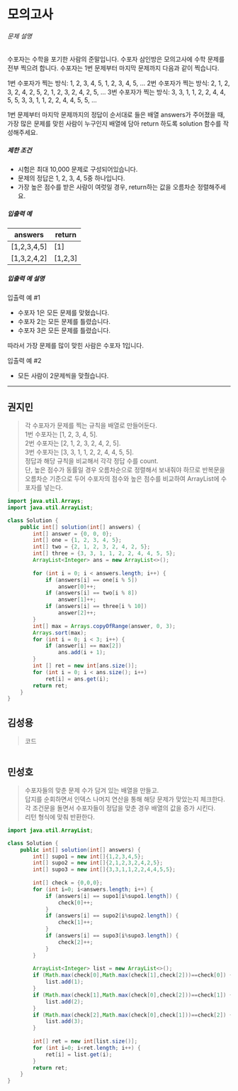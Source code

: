 # 모의고사



###### 문제 설명

수포자는 수학을 포기한 사람의 준말입니다. 수포자 삼인방은 모의고사에 수학 문제를 전부 찍으려 합니다. 수포자는 1번 문제부터 마지막 문제까지 다음과 같이 찍습니다.

1번 수포자가 찍는 방식: 1, 2, 3, 4, 5, 1, 2, 3, 4, 5, ...
2번 수포자가 찍는 방식: 2, 1, 2, 3, 2, 4, 2, 5, 2, 1, 2, 3, 2, 4, 2, 5, ...
3번 수포자가 찍는 방식: 3, 3, 1, 1, 2, 2, 4, 4, 5, 5, 3, 3, 1, 1, 2, 2, 4, 4, 5, 5, ...

1번 문제부터 마지막 문제까지의 정답이 순서대로 들은 배열 answers가 주어졌을 때, 가장 많은 문제를 맞힌 사람이 누구인지 배열에 담아 return 하도록 solution 함수를 작성해주세요.

##### 제한 조건

- 시험은 최대 10,000 문제로 구성되어있습니다.
- 문제의 정답은 1, 2, 3, 4, 5중 하나입니다.
- 가장 높은 점수를 받은 사람이 여럿일 경우, return하는 값을 오름차순 정렬해주세요.

##### 입출력 예

| answers     | return  |
| ----------- | ------- |
| [1,2,3,4,5] | [1]     |
| [1,3,2,4,2] | [1,2,3] |

##### 입출력 예 설명

입출력 예 #1

- 수포자 1은 모든 문제를 맞혔습니다.
- 수포자 2는 모든 문제를 틀렸습니다.
- 수포자 3은 모든 문제를 틀렸습니다.

따라서 가장 문제를 많이 맞힌 사람은 수포자 1입니다.

입출력 예 #2

- 모든 사람이 2문제씩을 맞췄습니다.



---------------





## 권지민

> 각 수포자가 문제를 찍는 규칙을 배열로 만들어둔다.  
> 1번 수포자는 [1, 2, 3, 4, 5].  
> 2번 수포자는 [2, 1, 2, 3, 2, 4, 2, 5].  
> 3번 수포자는 [3, 3, 1, 1, 2, 2, 4, 4, 5, 5].  
> 정답과 해당 규칙을 비교해서 각각 정답 수를 count.  
> 단, 높은 점수가 동률일 경우 오름차순으로 정렬해서 보내줘야 하므로 반복문을 오름차순 기준으로 두어 수포자의 점수와 높은 점수를 비교하여 ArrayList에 수포자를 넣는다.

```java
import java.util.Arrays;
import java.util.ArrayList;

class Solution {
    public int[] solution(int[] answers) {
        int[] answer = {0, 0, 0};
        int[] one = {1, 2, 3, 4, 5};
        int[] two = {2, 1, 2, 3, 2, 4, 2, 5};
        int[] three = {3, 3, 1, 1, 2, 2, 4, 4, 5, 5};
        ArrayList<Integer> ans = new ArrayList<>();
        
        for (int i = 0; i < answers.length; i++) {
            if (answers[i] == one[i % 5])
                answer[0]++;
            if (answers[i] == two[i % 8])
                answer[1]++;
            if (answers[i] == three[i % 10])
                answer[2]++;
        }
        int[] max = Arrays.copyOfRange(answer, 0, 3);
        Arrays.sort(max);
        for (int i = 0; i < 3; i++) {
            if (answer[i] == max[2])
                ans.add(i + 1);
        }
        int [] ret = new int[ans.size()];
        for (int i = 0; i < ans.size(); i++)
            ret[i] = ans.get(i);
        return ret;
    }
}
```





## 김성용

> 코드

```python

```





## 민성호

> 수포자들의 맞춘 문제 수가 담겨 있는 배열을 만들고.  
> 답지를 순회하면서 인덱스 나머지 연산을 통해 해당 문제가 맞았는지 체크한다.  
> 각 조건문을 돌면서 수포자들이 정답을 맞춘 경우 배열의 값을 증가 시킨다.   
> 리턴 형식에 맞춰 반환한다.

```java
import java.util.ArrayList;

class Solution {
    public int[] solution(int[] answers) {
        int[] supo1 = new int[]{1,2,3,4,5};
        int[] supo2 = new int[]{2,1,2,3,2,4,2,5};
        int[] supo3 = new int[]{3,3,1,1,2,2,4,4,5,5};
        
        int[] check = {0,0,0};
        for (int i=0; i<answers.length; i++) {
            if (answers[i] == supo1[i%supo1.length]) {
                check[0]++;
            }
            if (answers[i] == supo2[i%supo2.length]) {
                check[1]++;
            }
            if (answers[i] == supo3[i%supo3.length]) {
                check[2]++;
            }
        }
        
        ArrayList<Integer> list = new ArrayList<>();
        if (Math.max(check[0],Math.max(check[1],check[2]))==check[0]) {
            list.add(1);
        }
        if (Math.max(check[1],Math.max(check[0],check[2]))==check[1]) {
            list.add(2);
        }
        if (Math.max(check[2],Math.max(check[0],check[1]))==check[2]) {
            list.add(3);
        }
        
        int[] ret = new int[list.size()];
        for (int i=0; i<ret.length; i++) {
            ret[i] = list.get(i);
        }
        return ret;
    }
}
```

